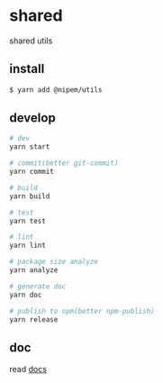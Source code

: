 # shared

shared utils

## install

```sh
$ yarn add @nipem/utils
```

## develop

```sh
# dev
yarn start

# commit(better git-commit)
yarn commit

# build
yarn build

# test
yarn test

# lint
yarn lint

# package size analyze
yarn analyze

# generate doc
yarn doc

# publish to npm(better npm-publish)
yarn release
```

## doc

read [docs](./docs/index.md)
